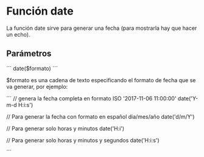 # Función date

La función date sirve para generar una fecha (para mostrarla hay que hacer un echo).

## Parámetros

´´´
date($formato)
´´´

$formato es una cadena de texto especificando el formato de fecha que se va generar,
por ejemplo:

´´´
// genera la fecha completa en formato ISO '2017-11-06 11:00:00' 
date('Y-m-d H:i:s') 


// Para generar la fecha con formato en español dia/mes/año
date('d/m/Y')


// Para generar solo horas y minutos 
date('H:i')


// Para generar solo horas y minutos y segundos
date('H:i:s')

´´´

